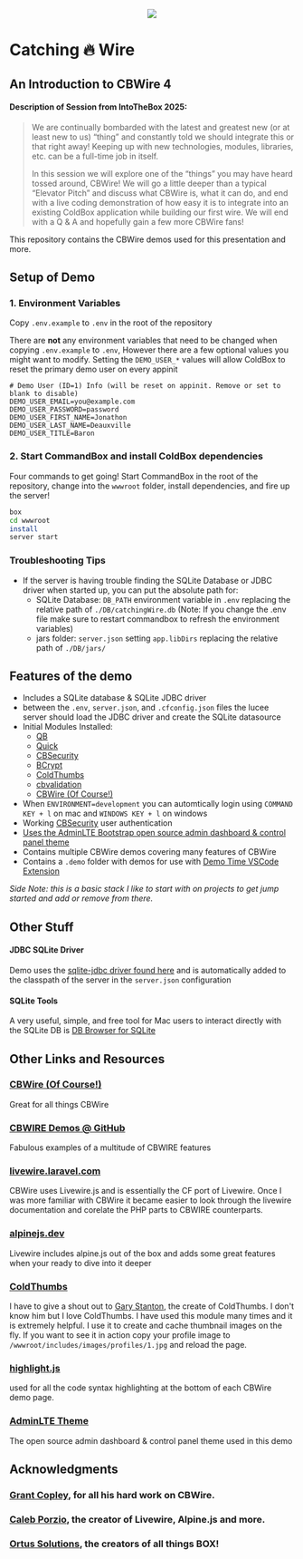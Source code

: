 <p align="center">
	<img src="https://raw.githubusercontent.com/coldbox-modules/cbwire/development/logo.png">
</p>

# Catching 🔥 Wire

## An Introduction to CBWire 4

#### Description of Session from IntoTheBox 2025:

> We are continually bombarded with the latest and greatest new (or at least new to us) “thing” and constantly told we should integrate this or that right away! Keeping up with new technologies, modules, libraries, etc. can be a full-time job in itself.
> 
> In this session we will explore one of the “things” you may have heard tossed around, CBWire! We will go a little deeper than a typical “Elevator Pitch” and discuss what CBWire is, what it can do, and end with a live coding demonstration of how easy it is to integrate into an existing ColdBox application while building our first wire. We will end with a Q & A and hopefully gain a few more CBWire fans!

This repository contains the CBWire demos used for this presentation and more.

## Setup of Demo

### 1. Environment Variables

Copy `.env.example` to `.env` in the root of the repository

There are **not** any environment variables that need to be changed when copying `.env.example` to `.env`, However there are a few optional values you might want to modify. Setting the `DEMO_USER_*` values will allow ColdBox to reset the primary demo user on every appinit

```
# Demo User (ID=1) Info (will be reset on appinit. Remove or set to blank to disable)
DEMO_USER_EMAIL=you@example.com
DEMO_USER_PASSWORD=password
DEMO_USER_FIRST_NAME=Jonathon 
DEMO_USER_LAST_NAME=Deauxville
DEMO_USER_TITLE=Baron
```

### 2. Start CommandBox and install ColdBox dependencies

Four commands to get going! Start CommandBox in the root of the repository, change into the `wwwroot` folder, install dependencies, and fire up the server!

```bash
box
cd wwwroot
install
server start
```

### Troubleshooting Tips

- If the server is having trouble finding the SQLite Database or JDBC driver when started up, you can put the absolute path for:
  -  SQLite Database: `DB_PATH` environment variable in `.env` replacing the relative path of `./DB/catchingWire.db` (Note: If you change the .env file make sure to restart commandbox to refresh the environment variables)
  -  jars folder: `server.json` setting `app.libDirs` replacing the relative path of `./DB/jars/`

## Features of the demo
- Includes a SQLite database &  SQLite JDBC driver
- between the `.env`, `server.json`, and `.cfconfig.json` files the lucee server should load the JDBC driver and create the SQLite datasource
- Initial Modules Installed:
  - [QB](https://qb.ortusbooks.com/)
  - [Quick](https://quick.ortusbooks.com/)
  - [CBSecurity](https://coldbox-security.ortusbooks.com/)
  - [BCrypt](https://forgebox.io/view/BCrypt)
  - [ColdThumbs](https://forgebox.io/view/ColdThumbs)
  - [cbvalidation](https://coldbox-validation.ortusbooks.com/)
  - [CBWire (Of Course!)](https://cbwire.ortusbooks.com/)
- When `ENVIRONMENT=development` you can automtically login using `COMMAND KEY + l` on mac and `WINDOWS KEY + l` on windows
- Working [CBSecurity](https://coldbox-security.ortusbooks.com/) user authentication
- [Uses the AdminLTE Bootstrap open source admin dashboard & control panel theme](https://adminlte.io/)
- Contains multiple CBWire demos covering many features of CBWire
- Contains a `.demo` folder with demos for use with [Demo Time VSCode Extension](https://demotime.elio.dev/)

*Side Note: this is a basic stack I like to start with on projects to get jump started and add or remove from there.*

## Other Stuff

#### JDBC SQLite Driver

Demo uses the [sqlite-jdbc driver found here](https://github.com/xerial/sqlite-jdbc) and is automatically added to the classpath of the server in the `server.json` configuration

#### SQLite Tools

A very useful, simple, and free tool for Mac users to interact directly with the SQLite DB is [DB Browser for SQLite](https://sqlitebrowser.org/)

## Other Links and Resources

### [CBWire (Of Course!)](https://cbwire.ortusbooks.com/)

Great for all things CBWire

### [CBWIRE Demos @ GitHub](https://github.com/grantcopley/cbwire-examples)

Fabulous examples of a multitude of CBWIRE features

### [livewire.laravel.com](https://livewire.laravel.com/)

CBWire uses Livewire.js and is essentially the CF port of Livewire. Once I was more familiar with CBWire it became easier to look through the livewire documentation and corelate the PHP parts to CBWIRE counterparts.

### [alpinejs.dev](https://alpinejs.dev/)

Livewire includes alpine.js out of the box and adds some great features when your ready to dive into it deeper

### [ColdThumbs](https://forgebox.io/view/ColdThumbs)

I have to give a shout out to <a href="https://github.com/GaryStanton" target="_blank">Gary Stanton</a>, the create of ColdThumbs. I don't know him but I love ColdThumbs. I have used this module many times and it is extremely helpful. I use it to create and cache thumbnail images on the fly. If you want to see it in action copy your profile image to `/wwwroot/includes/images/profiles/1.jpg` and reload the page.

### [highlight.js](https://highlightjs.org/) 

used for all the code syntax highlighting at the bottom of each CBWire demo page.

### [AdminLTE Theme](https://adminlte.io/) 

The open source admin dashboard & control panel theme used in this demo

## Acknowledgments

### [Grant Copley](https://github.com/grantcopley), for all his hard work on CBWire.

### [Caleb Porzio](https://github.com/calebporzio), the creator of Livewire, Alpine.js and more.

### [Ortus Solutions](https://github.com/Ortus-Solutions), the creators of all things BOX!


